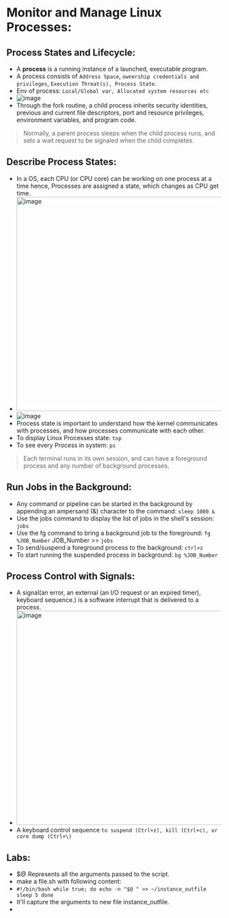 # Monitor and Manage Linux Processes:

## Process States and Lifecycle:
- A **process** is a running instance of a launched, executable program.
- A process consists of `Address Space`, `ownership credentials and privileges`, `Execution Threat(s), Process State`.
- Env of process: `Local/Global var, Allocated system resources etc`
- ![image](https://github.com/cybersome/Linux-octo/assets/40174034/fd7941e6-a7a0-43c7-b2c0-dadb8f958686)
- Through the fork routine, a child process inherits security identities, previous and current file descriptors, port and resource privileges, environment variables, and program code.
> Normally, a parent process sleeps when the child process runs, and sets a wait request to be signaled when the child completes.

## Describe Process States:
- In a OS, each CPU (or CPU core) can be working on one process at a time hence, Processes are assigned a state, which changes as CPU get time.
- <img width="500" alt="image" src="https://github.com/cybersome/Linux-octo/assets/40174034/9a66be9f-1b90-4b01-9ae5-656aa1626603">
- ![image](https://github.com/cybersome/Linux-octo/assets/40174034/bc07b769-e61c-4f45-9f49-2f174afaa7ac)
- Process state is important to understand how the kernel communicates with processes, and how processes communicate with each other.
- To display Linux Processes state: `top`
- To see every Process in system: `ps`

> Each terminal runs in its own session, and can have a foreground process and any number of background processes. 

## Run Jobs in the Background:
- Any command or pipeline can be started in the background by appending an ampersand (&) character to the command: `sleep 1000 &`
- Use the jobs command to display the list of jobs in the shell's session: `jobs`
- Use the fg command to bring a background job to the foreground: `fg %JOB_Number` JOB_Number >> `jobs`
- To send/suspend a foreground process to the background: `ctrl+z`
- To start running the suspended process in background: `bg %JOB_Number`


## Process Control with Signals:
- A signal(an error, an external (an I/O request or an expired timer), keyboard sequence.) is a software interrupt that is delivered to a process.
- <img width="500" alt="image" src="https://github.com/cybersome/Linux-octo/assets/40174034/60071ef8-87c7-4e2f-8e0f-da69df08269a">
- A keyboard control sequence `to suspend (Ctrl+z), kill (Ctrl+c), or core dump (Ctrl+\)`

## Labs:
- $@ Represents all the arguments passed to the script.
- make a file.sh with following content: 
- `#!/bin/bash
while true; do
  echo -n "$@ " >> ~/instance_outfile
  sleep 5
done`
- It'll capture the arguments to new file instance_outfile.
- 



















